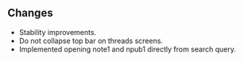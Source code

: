 ## Changes
- Stability improvements.
- Do not collapse top bar on threads screens. 
- Implemented opening note1 and npub1 directly from search query.